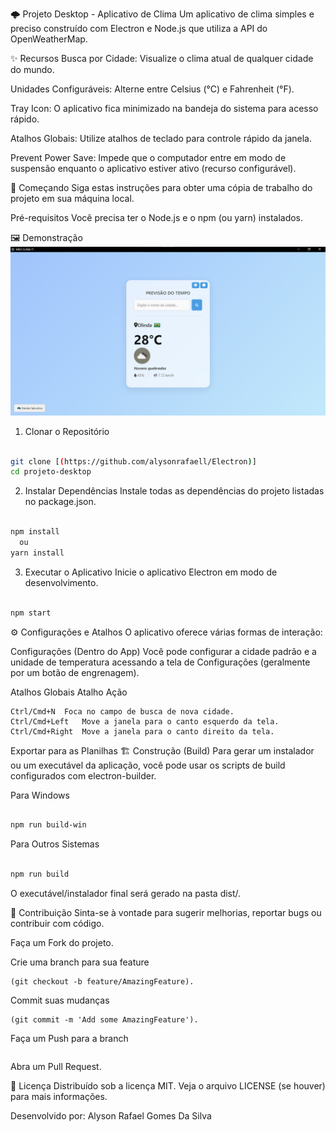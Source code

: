 🌩️ Projeto Desktop - Aplicativo de Clima
Um aplicativo de clima simples e preciso construído com Electron e Node.js que utiliza a API do OpenWeatherMap.

✨ Recursos
Busca por Cidade: Visualize o clima atual de qualquer cidade do mundo.

Unidades Configuráveis: Alterne entre Celsius (°C) e Fahrenheit (°F).

Tray Icon: O aplicativo fica minimizado na bandeja do sistema para acesso rápido.

Atalhos Globais: Utilize atalhos de teclado para controle rápido da janela.

Prevent Power Save: Impede que o computador entre em modo de suspensão enquanto o aplicativo estiver ativo (recurso configurável).

🚀 Começando
Siga estas instruções para obter uma cópia de trabalho do projeto em sua máquina local.

Pré-requisitos
Você precisa ter o Node.js e o npm (ou yarn) instalados.


🖼️ Demonstração  
![Previsualiação do App](assets/app%20clima.png)  

1. Clonar o Repositório

```Bash

git clone [(https://github.com/alysonrafaell/Electron)]
cd projeto-desktop
```

2. Instalar Dependências
Instale todas as dependências do projeto listadas no package.json.

````Bash

npm install
  ou
yarn install
````
    


3. Executar o Aplicativo
Inicie o aplicativo Electron em modo de desenvolvimento.

```Bash

npm start
```

⚙️ Configurações e Atalhos
O aplicativo oferece várias formas de interação:

Configurações (Dentro do App)
Você pode configurar a cidade padrão e a unidade de temperatura acessando a tela de Configurações (geralmente por um botão de engrenagem).

Atalhos Globais
Atalho	Ação

```Ctrl/Cmd+Q	Fecha o aplicativo (encerra completamente).
Ctrl/Cmd+N	Foca no campo de busca de nova cidade.
Ctrl/Cmd+Left	Move a janela para o canto esquerdo da tela.
Ctrl/Cmd+Right	Move a janela para o canto direito da tela.
```

Exportar para as Planilhas
🏗️ Construção (Build)
Para gerar um instalador ou um executável da aplicação, você pode usar os scripts de build configurados com electron-builder.

Para Windows
```Bash

npm run build-win
```

Para Outros Sistemas

```Bash

npm run build
```
O executável/instalador final será gerado na pasta dist/.

🤝 Contribuição
Sinta-se à vontade para sugerir melhorias, reportar bugs ou contribuir com código.

Faça um Fork do projeto.

Crie uma branch para sua feature 
```
(git checkout -b feature/AmazingFeature).
```

Commit suas mudanças 
````
(git commit -m 'Add some AmazingFeature').
````

Faça um Push para a branch 

````(git push origin feature/AmazingFeature).
````

Abra um Pull Request.

📝 Licença
Distribuído sob a licença MIT. Veja o arquivo LICENSE (se houver) para mais informações.

Desenvolvido por: Alyson Rafael Gomes Da Silva
